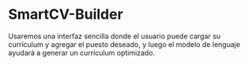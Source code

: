 # SmartCV-Builder
Usaremos una interfaz sencilla donde el usuario puede cargar su currículum y agregar el puesto deseado, y luego el modelo de lenguaje ayudará a generar un currículum optimizado.
